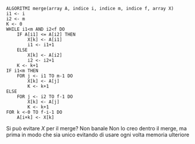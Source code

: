 ```
ALGORITMI merge(array A, indice i, indice m, indice f, array X)
i1 <- i
i2 <- m
K <- 0
WHILE i1<m AND i2<f DO
	IF A[i1] <= A[i2] THEN
		X[k] <- A[i1]
		i1 <- i1+1
	ELSE
		X[k] <- A[i2]
		i2 <- i2+1
	K <- k+1
IF i1<m THEN
	FOR j <- i1 TO m-1 DO
		X[k] <- A[j]
		K <- k+1
ELSE 
	FOR j <- i2 TO f-1 DO
		X[k] <- A[j]
		K <- k+1
FOR k <-0 TO f-i-1 DO
	A[i+k] <- X[k]
```

Si può evitare $X$ per il merge? Non banale
Non lo creo dentro il merge, ma prima in modo che sia unico evitando di usare ogni volta memoria ulteriore
